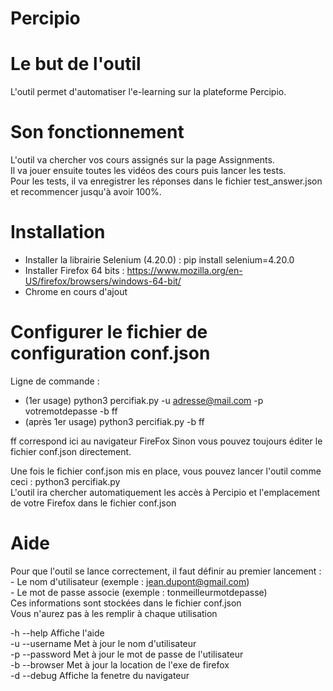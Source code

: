 # Percipio

# Le but de l'outil
L'outil permet d'automatiser l'e-learning sur la plateforme Percipio.  

# Son fonctionnement
L'outil va chercher vos cours assignés sur la page Assignments.  
Il va jouer ensuite toutes les vidéos des cours puis lancer les tests.  
Pour les tests, il va enregistrer les réponses dans le fichier test_answer.json et recommencer jusqu'à avoir 100%.  

# Installation
- Installer la librairie Selenium (4.20.0) : pip install selenium=4.20.0 
- Installer Firefox 64 bits : https://www.mozilla.org/en-US/firefox/browsers/windows-64-bit/  
- Chrome en cours d'ajout

# Configurer le fichier de configuration conf.json
Ligne de commande  :  
- (1er usage) python3 percifiak.py -u adresse@mail.com -p votremotdepasse -b ff 
- (après 1er usage) python3 percifiak.py -b ff

ff correspond ici au navigateur FireFox
Sinon vous pouvez toujours éditer le fichier conf.json directement.  


Une fois le fichier conf.json mis en place, vous pouvez lancer l'outil comme ceci : python3 percifiak.py  
L'outil ira chercher automatiquement les accès à Percipio et l'emplacement de votre Firefox dans le fichier conf.json  

# Aide
Pour que l'outil se lance correctement, il faut définir au premier lancement :  
     - Le nom d'utilisateur (exemple : jean.dupont@gmail.com)  
     - Le mot de passe associe (exemple : tonmeilleurmotdepasse)  
Ces informations sont stockées dans le fichier conf.json  
Vous n'aurez pas à les remplir à chaque utilisation  
  
-h --help Affiche l'aide  
-u --username Met à jour le nom d'utilisateur  
-p --password Met à jour le mot de passe de l'utilisateur  
-b --browser Met à jour la location de l'exe de firefox  
-d --debug Affiche la fenetre du navigateur